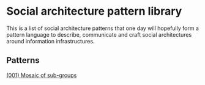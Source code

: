 # Social architecture pattern library

This is a list of social architecture patterns that one day will hopefully form a pattern language to describe, communicate and craft social architectures around information infrastructures.


## Patterns

[(001) Mosaic of sub-groups](\(001\)%20Mosaic%20of%20sub-groups/README.md)